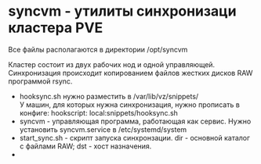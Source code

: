 # syncvm - утилиты синхронизаци кластера PVE
Все файлы располагаются в директории /opt/syncvm  
  
Кластер состоит из двух рабочих нод и одной управляющей.  
Синхронизация происходит копированием файлов жестких дисков RAW программой rsync.  
  
- hooksync.sh нужно разместить в /var/lib/vz/snippets/  
У машин, для которых нужна синхронизация, нужно прописать в конфиге: hookscript: local:snippets/hooksync.sh  
- syncvm - управляющая программа, работающая как сервис. Нужно установить syncvm.service в /etc/systemd/system  
- start_sync.sh - скрипт запуска синхронзации. dir - основной каталог с файлами RAW; dst - хост назначения.  
- 
